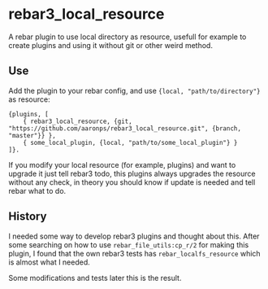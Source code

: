 # rebar3_local_resource

A rebar plugin to use local directory as resource, usefull for example to
create plugins and using it without git or other weird method.

## Use

Add the plugin to your rebar config, and use `{local, "path/to/directory"}` as
resource:

    {plugins, [
        { rebar3_local_resource, {git, "https://github.com/aaronps/rebar3_local_resource.git", {branch, "master"}} },
        { some_local_plugin, {local, "path/to/some_local_plugin"} }
    ]}.

If you modify your local resource (for example, plugins) and want to upgrade it
just tell rebar3 todo, this plugins always upgrades the resource without any
check, in theory you should know if update is needed and tell rebar what to do.

## History

I needed some way to develop rebar3 plugins and thought about this. After some
searching on how to use `rebar_file_utils:cp_r/2` for making this plugin, I
found that the own rebar3 tests has `rebar_localfs_resource` which is almost
what I needed.

Some modifications and tests later this is the result.